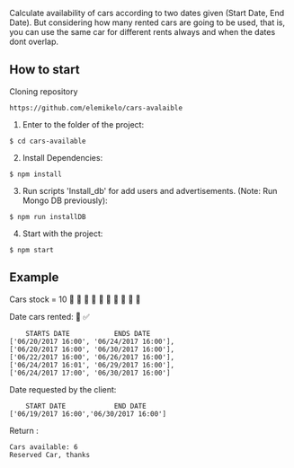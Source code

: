 Calculate availability of cars according to two dates given (Start Date, End Date). But considering how many rented cars are going to be used, that is, you can use the same car for different rents always and when the dates dont overlap.

## How to start

Cloning repository
```
https://github.com/elemikelo/cars-avalaible
```

1) Enter to the folder of the project:

```
$ cd cars-available
```

2) Install Dependencies:

```
$ npm install
```

3) Run scripts 'Install_db' for add users and advertisements. (Note: Run Mongo DB previously):

```
$ npm run installDB 
```


4) Start with the project:
```
$ npm start
```

## Example

Cars stock = 10 🚕 🚗 🚙 🚙 🚕 🚕 🚗 🚗 🚗 🚙

Date cars rented: 📆 ✅
```
    STARTS DATE           ENDS DATE
['06/20/2017 16:00', '06/24/2017 16:00'],
['06/20/2017 16:00', '06/30/2017 16:00'],
['06/22/2017 16:00', '06/26/2017 16:00'],
['06/24/2017 16:01', '06/29/2017 16:00'],
['06/24/2017 17:00', '06/30/2017 16:00']
```

Date requested by the client:
```
    START DATE            END DATE
['06/19/2017 16:00','06/30/2017 16:00']

```

Return :

```
Cars available: 6 
Reserved Car, thanks

```





